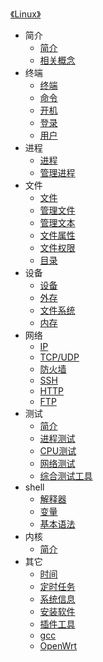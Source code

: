 [《Linux》](index.md)

- 简介
  - [简介](简介/简介.md)
  - [相关概念](简介/相关概念.md)
- 终端
  - [终端](终端/终端.md)
  - [命令](终端/命令.md)
  - [开机](终端/开机.md)
  - [登录](终端/登录.md)
  - [用户](终端/用户.md)
- 进程
  - [进程](进程/进程.md)
  - [管理进程](进程/管理进程.md)
- 文件
  - [文件](文件/文件.md)
  - [管理文件](文件/管理文件.md)
  - [管理文本](文件/管理文本.md)
  - [文件属性](文件/文件属性.md)
  - [文件权限](文件/文件权限.md)
  - [目录](文件/目录.md)
- 设备
  - [设备](设备/设备.md)
  - [外存](设备/外存.md)
  - [文件系统](设备/文件系统.md)
  - [内存](设备/内存.md)
- 网络
  - [IP](网络/IP.md)
  - [TCP/UDP](网络/TCP-UDP.md)
  - [防火墙](网络/防火墙.md)
  - [SSH](网络/SSH.md)
  - [HTTP](网络/HTTP.md)
  - [FTP](网络/FTP.md)
- 测试
  - [简介](测试/简介.md)
  - [进程测试](测试/进程测试.md)
  - [CPU测试](测试/CPU测试.md)
  - [网络测试](测试/网络测试.md)
  - [综合测试工具](测试/综合测试工具.md)
- shell
  - [解释器](shell/解释器.md)
  - [变量](shell/变量.md)
  - [基本语法](shell/基本语法.md)
- 内核
  - [简介](内核/简介.md)
- 其它
  - [时间](其它/时间.md)
  - [定时任务](其它/定时任务.md)
  - [系统信息](其它/系统信息.md)
  - [安装软件](其它/安装软件.md)
  - [插件工具](其它/插件工具.md)
  - [gcc](其它/gcc.md)
  - [OpenWrt](其它/OpenWrt.md)

